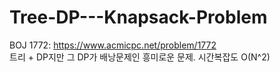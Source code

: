 # Tree-DP---Knapsack-Problem
BOJ 1772: https://www.acmicpc.net/problem/1772<br>
트리 + DP지만 그 DP가 배낭문제인 흥미로운 문제. 시간복잡도 O(N^2)
